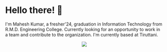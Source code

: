 # Hello there! 👋
I'm Mahesh Kumar, a fresher'24, graduation in Information Technology from R.M.D. Engineering College. Currently looking for an opportunity to work in a team and contribute to the organization. I'm currently based at Tiruttani.
<br />
<p align="center">
  <a href="https://skillicons.dev">
    <img src="https://skillicons.dev/icons?i=c,cpp,java,html,css,bootstrap,js,jquery,ts,react,materialui,express,mongodb,mysql,nodejs,npm,bun,nextjs,threejs,git,github,vercel,vscode,firebase,figma" />
  </a>
</p>
